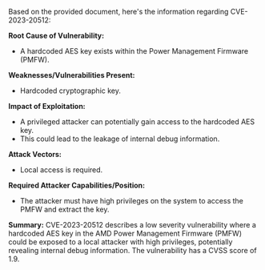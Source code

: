 Based on the provided document, here's the information regarding CVE-2023-20512:

**Root Cause of Vulnerability:**
- A hardcoded AES key exists within the Power Management Firmware (PMFW).

**Weaknesses/Vulnerabilities Present:**
- Hardcoded cryptographic key.

**Impact of Exploitation:**
- A privileged attacker can potentially gain access to the hardcoded AES key.
- This could lead to the leakage of internal debug information.

**Attack Vectors:**
- Local access is required.

**Required Attacker Capabilities/Position:**
- The attacker must have high privileges on the system to access the PMFW and extract the key.

**Summary:**
CVE-2023-20512 describes a low severity vulnerability where a hardcoded AES key in the AMD Power Management Firmware (PMFW) could be exposed to a local attacker with high privileges, potentially revealing internal debug information. The vulnerability has a CVSS score of 1.9.